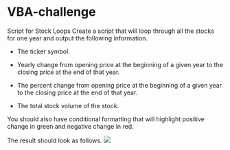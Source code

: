 # VBA-challenge
Script for Stock Loops
Create a script that will loop through all the stocks for one year and output the following information.


  - The ticker symbol.


  - Yearly change from opening price at the beginning of a given year to the closing price at the end of that year.


  - The percent change from opening price at the beginning of a given year to the closing price at the end of that year.


  - The total stock volume of the stock.




You should also have conditional formatting that will highlight positive change in green and negative change in red.


The result should look as follows.
<img src="https://johnhopkins.bootcampcontent.com/john-hopkins-university/jhu-virt-data-pt-01-2021-u-c/-/raw/master/Homework/02-VBA-Scripting/Instructions/Images/moderate_solution.png">
